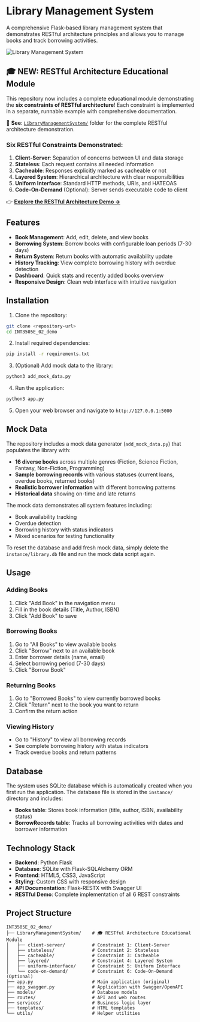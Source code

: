 # Library Management System

A comprehensive Flask-based library management system that demonstrates RESTful architecture principles and allows you to manage books and track borrowing activities.

![Library Management System](https://github.com/user-attachments/assets/3c2836a3-3524-4601-b40a-5dbf0429d252)

## 🎓 NEW: RESTful Architecture Educational Module

This repository now includes a complete educational module demonstrating the **six constraints of RESTful architecture**! Each constraint is implemented in a separate, runnable example with comprehensive documentation.

📂 **See**: [`LibraryManagementSystem/`](./LibraryManagementSystem/) folder for the complete RESTful architecture demonstration.

### Six RESTful Constraints Demonstrated:

1. **Client-Server**: Separation of concerns between UI and data storage
2. **Stateless**: Each request contains all needed information
3. **Cacheable**: Responses explicitly marked as cacheable or not
4. **Layered System**: Hierarchical architecture with clear responsibilities
5. **Uniform Interface**: Standard HTTP methods, URIs, and HATEOAS
6. **Code-On-Demand** (Optional): Server sends executable code to client

👉 **[Explore the RESTful Architecture Demo →](./LibraryManagementSystem/README.md)**

## Features

- **Book Management**: Add, edit, delete, and view books
- **Borrowing System**: Borrow books with configurable loan periods (7-30 days)
- **Return System**: Return books with automatic availability update
- **History Tracking**: View complete borrowing history with overdue detection
- **Dashboard**: Quick stats and recently added books overview
- **Responsive Design**: Clean web interface with intuitive navigation

## Installation

1. Clone the repository:
```bash
git clone <repository-url>
cd INT3505E_02_demo
```

2. Install required dependencies:
```bash
pip install -r requirements.txt
```

3. (Optional) Add mock data to the library:
```bash
python3 add_mock_data.py
```

4. Run the application:
```bash
python3 app.py
```

5. Open your web browser and navigate to `http://127.0.0.1:5000`

## Mock Data

The repository includes a mock data generator (`add_mock_data.py`) that populates the library with:

- **16 diverse books** across multiple genres (Fiction, Science Fiction, Fantasy, Non-Fiction, Programming)
- **Sample borrowing records** with various statuses (current loans, overdue books, returned books)
- **Realistic borrower information** with different borrowing patterns
- **Historical data** showing on-time and late returns

The mock data demonstrates all system features including:
- Book availability tracking
- Overdue detection
- Borrowing history with status indicators
- Mixed scenarios for testing functionality

To reset the database and add fresh mock data, simply delete the `instance/library.db` file and run the mock data script again.

## Usage

### Adding Books
1. Click "Add Book" in the navigation menu
2. Fill in the book details (Title, Author, ISBN)
3. Click "Add Book" to save

### Borrowing Books
1. Go to "All Books" to view available books
2. Click "Borrow" next to an available book
3. Enter borrower details (name, email)
4. Select borrowing period (7-30 days)
5. Click "Borrow Book"

### Returning Books
1. Go to "Borrowed Books" to view currently borrowed books
2. Click "Return" next to the book you want to return
3. Confirm the return action

### Viewing History
- Go to "History" to view all borrowing records
- See complete borrowing history with status indicators
- Track overdue books and return patterns

## Database

The system uses SQLite database which is automatically created when you first run the application. The database file is stored in the `instance/` directory and includes:

- **Books table**: Stores book information (title, author, ISBN, availability status)
- **BorrowRecords table**: Tracks all borrowing activities with dates and borrower information



## Technology Stack

- **Backend**: Python Flask
- **Database**: SQLite with Flask-SQLAlchemy ORM
- **Frontend**: HTML5, CSS3, JavaScript
- **Styling**: Custom CSS with responsive design
- **API Documentation**: Flask-RESTX with Swagger UI
- **RESTful Demo**: Complete implementation of all 6 REST constraints

## Project Structure

```
INT3505E_02_demo/
├── LibraryManagementSystem/    # 🎓 RESTful Architecture Educational Module
│   ├── client-server/          # Constraint 1: Client-Server
│   ├── stateless/              # Constraint 2: Stateless
│   ├── cacheable/              # Constraint 3: Cacheable
│   ├── layered/                # Constraint 4: Layered System
│   ├── uniform-interface/      # Constraint 5: Uniform Interface
│   └── code-on-demand/         # Constraint 6: Code-On-Demand (Optional)
├── app.py                      # Main application (original)
├── app_swagger.py              # Application with Swagger/OpenAPI
├── models/                     # Database models
├── routes/                     # API and web routes
├── services/                   # Business logic layer
├── templates/                  # HTML templates
└── utils/                      # Helper utilities
```
